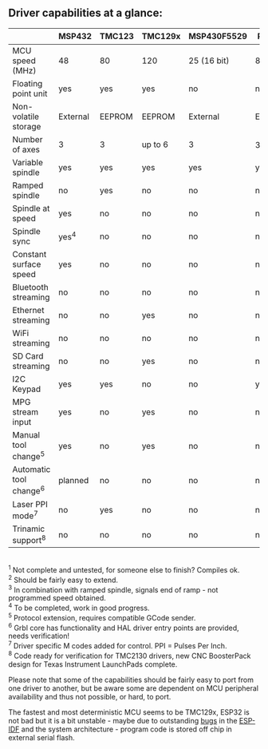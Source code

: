 ## Driver capabilities at a glance:


|                        | MSP432   | TMC123 | TMC129x | MSP430F5529 | PSoC&nbsp;5 | ESP32 | LPC1769<sup>1</sup> |
|------------------------|----------|--------|---------|-------------|--------|-------|---------|
| MCU speed \(MHz\)      | 48       | 80     | 120     | 25 \(16 bit\) | 80     | 2x240 | 120     |
| Floating point unit    | yes      | yes    | yes     | no          | no     | yes   | no      |
| Non-volatile storage   | External | EEPROM | EEPROM  | External    | EEPROM | Flash | Flash   |
| Number of axes         | 3        | 3      | up to 6 | 3           | 3<sup>2<sup>      | 3    | 3       |
| Variable spindle       | yes      | yes    | yes     | yes         | yes    | yes   | yes     |
| Ramped spindle         | no       | yes    | no      | no          | no     | yes   | no      |
| Spindle at speed       | yes      | no     | no      | no          | no     | yes<sup>3</sup>  | no      |
| Spindle sync           | yes<sup>4<sup>      | no     | no      | no          | no     | no    | no      |
| Constant surface speed | yes      | no     | no      | no          | no     | no    | no      |
| Bluetooth streaming    | no       | no     | no      | no          | no     | yes   | no      |
| Ethernet streaming     | no       | no     | yes     | no          | no     | no    | no      |
| WiFi streaming         | no       | no     | no      | no          | no     | yes   | no      |
| SD Card streaming      | no       | no     | yes     | no          | no     | yes   | yes     |
| I2C Keypad             | yes      | yes    | no      | no          | yes    | yes   | no      |
| MPG stream input       | yes      | no     | yes     | no          | no     | no    | no      |
| Manual tool change<sup>5</sup>     | yes      | no     | yes     | no          | no     | yes   | no      |
| Automatic tool change<sup>6</sup>   | planned| no     | no      | no          | no     | no    | no      |
| Laser PPI mode<sup>7</sup>          | no     | yes    | no      | no          | no     | no    | no      |
| Trinamic support<sup>8</sup>        | no     | no     | no      | no          | no     | no    | no      |

<br><sup>1</sup> Not complete and untested, for someone else to finish? Compiles ok.
<br><sup>2</sup> Should be fairly easy to extend.
<br><sup>3</sup> In combination with ramped spindle, signals end of ramp - not programmed speed obtained.
<br><sup>4</sup> To be completed, work in good progress.
<br><sup>5</sup> Protocol extension, requires compatible GCode sender.
<br><sup>6</sup> Grbl core has functionality and HAL driver entry points are provided, needs verification!
<br><sup>7</sup> Driver specific M codes added for control. PPI = Pulses Per Inch.
<br><sup>8</sup> Code ready for verification for TMC2130 drivers, new CNC BoosterPack design for Texas Instrument LaunchPads complete.

Please note that some of the capabilities should be fairly easy to port from one driver to another, but be aware some are dependent on MCU peripheral availability and thus not possible, or hard, to port.

The fastest and most deterministic MCU seems to be TMC129x, ESP32 is not bad but it is a bit unstable - maybe due to outstanding [bugs](https://github.com/espressif/esp-idf/issues) in the [ESP-IDF](https://github.com/espressif/esp-idf) and the system architecture - program code is stored off chip in external serial flash.